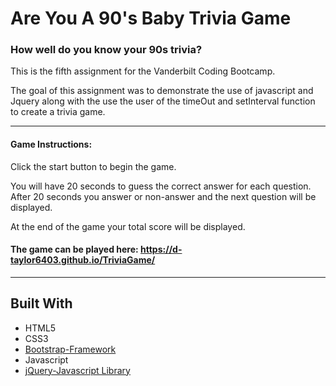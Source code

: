 # Are You A 90's Baby Trivia Game
### How well do you know your 90s trivia?

This is the fifth assignment for the Vanderbilt Coding Bootcamp.

The goal of this assignment was to demonstrate the use of javascript and Jquery along with the use the user of the timeOut and setInterval function to create a trivia game.

----------------------------

#### Game Instructions:

Click the start button to begin the game.

You will have 20 seconds to guess the correct answer for each question. After 20 seconds you answer or non-answer and the next question will be displayed.

At the end of the game your total score will be displayed.

#### The game can be played here: https://d-taylor6403.github.io/TriviaGame/

---------------------------------

## Built With
* HTML5
* CSS3
* [Bootstrap-Framework](http://getbootstrap.com/)
* Javascript
* [jQuery-Javascript Library](https://api.jquery.com)